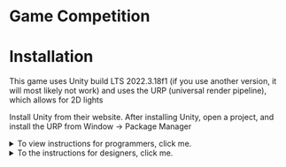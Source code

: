 # Game Competition

# Installation
This game uses Unity build LTS 2022.3.18f1 (if you use another version, it will most likely not work)
and uses the URP (universal render pipeline), which allows for 2D lights

Install Unity from their website.
After installing Unity, open a project, and install the URP from Window -> Package Manager

<details>
  <summary>To view instructions for programmers, click me.</summary>
If you're one of the programmers on this project, make sure have C# installed.
If you're using Visual Studio (strongly recommended if you're just starting out with Unity), modify your build of Visual Studio to inculde Unity IntelliSense. 
If you're using Visual Studio Code and you have C# already installed, just install the Unity extension from the marketplace.

### Programming Naming Conventions
Classes will be named using PascalCase, for example:
```cs
public class DemoClass { }
```

Variables will be named using camelCase, for example:
```cs
private float demoVariable;
```
</details>

<details>
  <summary>To the instructions for designers, click me.</summary>
  Make sure you have any pixel-art software installed. We'll decide on an art-style and target resolution later.

  ### Uploading Art
  In the Assets folder, open the "Art" folder and upload art into the appropriate sub-folder, if it exists.
</details>
